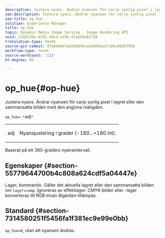 ```yaml
---
description: Justera nyans. Ändrar nyansen för varje synlig pixel i lagret eller den sammansatta bilden med den angivna mängden.
seo-description: Justera nyans. Ändrar nyansen för varje synlig pixel i lagret eller den sammansatta bilden med den angivna mängden.
seo-title: op_hue
solution: Experience Manager
title: op_hue
topic: Dynamic Media Image Serving - Image Rendering API
uuid: 23da539e-0192-4dc4-a19b-41aa94a82730
translation-type: tm+mt
source-git-commit: 97a84e8e7edd3d834ca42069eae7c09c00d57938
workflow-type: tm+mt
source-wordcount: '113'
ht-degree: 0%

---
```



# op_hue{#op-hue}

Justera nyans. Ändrar nyansen för varje synlig pixel i lagret eller den sammansatta bilden med den angivna mängden.

`op_hue= *`adj`*`

<table id="simpletable_7DC7ABA384664BDDAA65B8DEEF7859A8"> 
 <tr class="strow"> 
  <td class="stentry"> <p><span class="varname"> adj</span> </p> </td> 
  <td class="stentry"> <p>Nyansjustering i grader (-180...+180 int). </p></td> 
 </tr> 
</table>

Baserat på ett 360-graders nyansintervall.

## Egenskaper {#section-55779644700b4c808a624cdf5a04447e}

Lager, kommando. Gäller det aktuella lagret eller den sammansatta bilden om `layer=comp`. Ignoreras av effektlager. CMYK-bilder eller -lager konverteras till RGB innan åtgärden tillämpas.

## Standard {#section-7314580251f5456fa1f381ec9e99e0bb}

`op_hue=0`, utan att nyansen ändras.
